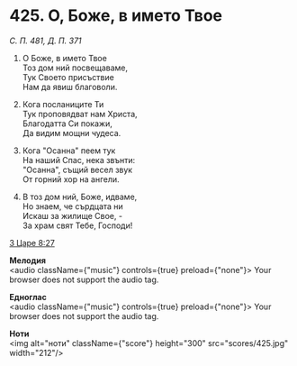 # 425. О, Боже, в името Твое

_С. П. 481, Д. П. 371_

1. О Боже, в името Твое  
Тоз дом ний посвещаваме,  
Тук Своето присъствие  
Нам да явиш благоволи.  

2. Кога посланиците Ти  
Тук проповядват нам Христа,  
Благодатта Си покажи,  
Да видим мощни чудеса.  

3. Кога "Осанна" пеем тук  
На наший Спас, нека звънти:  
"Осанна", същий весел звук  
От горний хор на ангели.  

4. В тоз дом ний, Боже, идваме,  
Но знаем, че сърдцата ни  
Искаш за жилище Свое, -  
За храм свят Тебе, Господи!

[3 Царе 8:27](http://biblia.bg/index.php?k=11&g=8&s=27)

**Мелодия**  
<audio className={"music"} controls={true} preload={"none"}>
    <source src="mp3/425.mp3" type="audio/mpeg"/>
    Your browser does not support the audio tag.
</audio>

**Едноглас**  
<audio className={"music"} controls={true} preload={"none"}>
    <source src="transp/425.mp3" type="audio/mpeg"/>
    Your browser does not support the audio tag.
</audio>

**Ноти**  
<img alt="ноти" className={"score"} height="300" src="scores/425.jpg" width="212"/>
